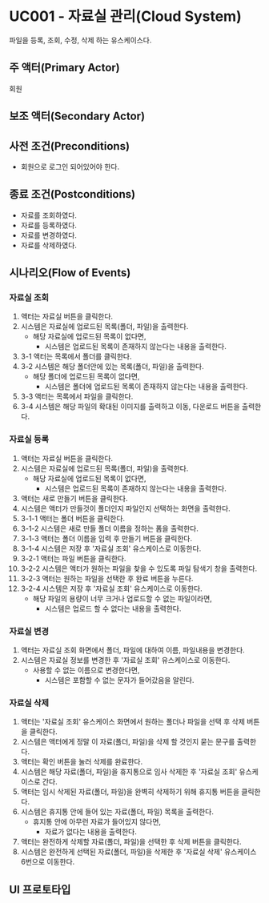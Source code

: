 # UC001 - 자료실 관리(Cloud System)
파일을 등록, 조회, 수정, 삭제 하는 유스케이스다.

## 주 액터(Primary Actor)

회원

## 보조 액터(Secondary Actor)

## 사전 조건(Preconditions)

- 회원으로 로그인 되어있어야 한다.

## 종료 조건(Postconditions)

- 자료를 조회하였다.
- 자료를 등록하였다.
- 자료를 변경하였다.
- 자료를 삭제하였다.

## 시나리오(Flow of Events)

### 자료실 조회

1. 액터는 자료실 버튼을 클릭한다.
2. 시스템은 자료실에 업로드된 목록(폴더, 파일)을 출력한다.
    - 해당 자료실에 업로드된 목록이 없다면,
        - 시스템은 업로드된 목록이 존재하지 않는다는 내용을 출력한다.
3. 3-1 액터는 목록에서 폴더를 클릭한다.
4. 3-2 시스템은 해당 폴더안에 있는 목록(폴더, 파일)을 출력한다.
    - 해당 폴더에 업로드된 목록이 없다면,
        - 시스템은 폴더에 업로드된 목록이 존재하지 않는다는 내용을 출력한다.
5. 3-3 액터는 목록에서 파일을 클릭한다.
6. 3-4 시스템은 해당 파일의 확대된 이미지를 출력하고 이동, 다운로드 버튼을 출력한다.

### 자료실 등록

1. 액터는 자료실 버튼을 클릭한다.
2. 시스템은 자료실에 업로드된 목록(폴더, 파일)을 출력한다.
    - 해당 자료실에 업로드된 목록이 없다면,
        - 시스템은 업로드된 목록이 존재하지 않는다는 내용을 출력한다.
3. 액터는 새로 만들기 버튼을 클릭한다.
4. 시스템은 액터가 만들것이 폴더인지 파일인지 선택하는 화면을 출력한다.
5. 3-1-1 액터는 폴더 버튼을 클릭한다.
6. 3-1-2 시스템은 새로 만들 폴더 이름을 정하는 폼을 출력한다.
7. 3-1-3 액터는 폴더 이름을 입력 후 만들기 버튼을 클릭한다.
8. 3-1-4 시스템은 저장 후 '자료실 조회' 유스케이스로 이동한다.
9. 3-2-1 액터는 파일 버튼을 클릭한다.
10. 3-2-2 시스템은 액터가 원하는 파일을 찾을 수 있도록 파일 탐색기 창을 출력한다.
11. 3-2-3 액터는 원하는 파일을 선택한 후 완료 버튼을 누른다.
12. 3-2-4 시스템은 저장 후 '자료실 조회' 유스케이스로 이동한다.
    - 해당 파일의 용량이 너무 크거나 업로드할 수 없는 파일이라면,
        - 시스템은 업로드 할 수 없다는 내용을 출력한다.

### 자료실 변경

1. 액터는 자료실 조회 화면에서 폴더, 파일에 대하여 이름, 파일내용을 변경한다.
2. 시스템은 자료실 정보를 변경한 후 '자료실 조회' 유스케이스로 이동한다.
    - 사용할 수 없는 이름으로 변경한다면,
        - 시스템은 포함할 수 없는 문자가 들어갔음을 알린다.

### 자료실 삭제

1. 액터는 '자료실 조회' 유스케이스 화면에서 원하는 폴더나 파일을 선택 후 삭제 버튼을 클릭한다.
2. 시스템은 액터에게 정말 이 자료(폴더, 파일)을 삭제 할 것인지 묻는 문구를 출력한다.
3. 액터는 확인 버튼을 눌러 삭제를 완료한다.
4. 시스템은 해당 자료(폴더, 파일)을 휴지통으로 임사 삭제한 후 '자료실 조회' 유스케이스로 간다.
5. 액터는 임시 삭제된 자료(폴더, 파일)을 완벽히 삭제하기 위해 휴지통 버튼을 클릭한다.
6. 시스템은 휴지통 안에 들어 있는 자료(폴더, 파일) 목록을 출력한다.
    - 휴지통 안에 아무런 자료가 들어있지 않다면,
        - 자료가 없다는 내용을 출력한다.
7. 액터는 완전하게 삭제할 자료(폴더, 파일)을 선택한 후 삭제 버튼을 클릭한다.
8. 시스템은 완전하게 선택된 자료(폴더, 파일)을 삭제한 후 '자료실 삭제' 유스케이스 6번으로 이동한다.



## UI 프로토타입






 

